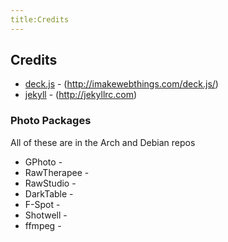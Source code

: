 ```yaml
---
title:Credits
---
```


## Credits ##

* [deck.js](http://imakewebthings.com/deck.js/) - (http://imakewebthings.com/deck.js/)
* [jekyll](jekyllrc.com) - (http://jekyllrc.com)

### Photo Packages

All of these are in the Arch and Debian repos

* GPhoto - 
* RawTherapee - 
* RawStudio - 
* DarkTable -
* F-Spot - 
* Shotwell -
* ffmpeg - 
